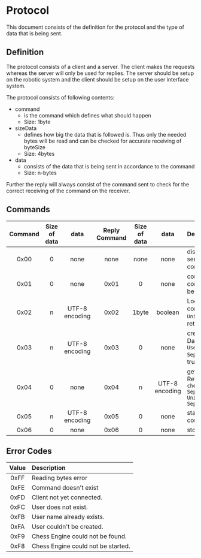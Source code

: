 <!---
 @(#) Protocol Document 0.1 2023/03/17
 
 Copyright (c) Omar Ibrahim
 All rights reserved.
 -->

# Protocol

This document consists of the definition for the protocol and the type of data that is being sent.

## Definition
The protocol consists of a client and a server. The client makes the requests whereas the server will only be used for replies.
The server should be setup on the robotic system and the client should be setup on the user interface system.



The protocol consists of following contents:
- command
    - is the command which defines what should happen
    - Size: 1byte
- sizeData
    - defines how big the data that is followed is. Thus only the needed bytes will be read and can be checked for accurate receiving of byteSize
    - Size: 4bytes
- data
    - consists of the data that is being sent in accordance to the command
    - Size: n-bytes

Further the reply will always consist of the command sent to check for the correct receiving of the command on the receiver.


## Commands

|   Command |   Size of data    |   data            |   Reply Command   |   Size of data    |   data            |   Description
|   :-----: |   :----------:    |   :--:            |   :-----------:   |   :----------:    |   :--:            |   :---------
|   0x00    |   0               |   none            |   none            |   none            |   none            |   disconnect command to tell the server to close the current connection.
|   0x01    |   0               |   none            |   0x01            |   0               |   none            |   connecting command to verify connection established. Should be first command sent
|   0x02    |   n               |   UTF-8 encoding  |   0x02            |   1byte           |   boolean         |   Logging in command. Data consists of <code>Username1F(Ascii Unit Seperator)Password</code>, returns true/false for isAdmin
|   0x03    |   n               |   UTF-8 encoding  |   0x03            |   0               |   none            |   creating User in command. Data consists of <code>Username1F(Ascii Unit Seperator)Password</code>, returns true/false for isAdmin
|   0x04    |   0               |   none            |   0x04            |   n               |   UTF-8 encoding  |   getPossible Chess engines. Return data consists of each <code>chessEngine11F(Ascii Unit Seperator)chessEngine1F(Ascii Unit Seperator)chessEngine....</code>
|   0x05    |   n               |   UTF-8 encoding  |   0x05            |   0               |   none            |   start chess Engine. Data consists of <code>chessEngineName</code>
|   0x06    |   0               |   none            |   0x06            |   0               |   none            |   stop chess Engine.


## Error Codes
|   Value   |   Description
|   :---:   |   :----------
|   0xFF    |   Reading bytes error
|   0xFE    |   Command doesn't exist
|   0xFD    |   Client not yet connected.
|   0xFC    |   User does not exist.
|   0xFB    |   User name already exists.
|   0xFA    |   User couldn't be created.
|   0xF9    |   Chess Engine could not be found.
|   0xF8    |   Chess Engine could not be started.
